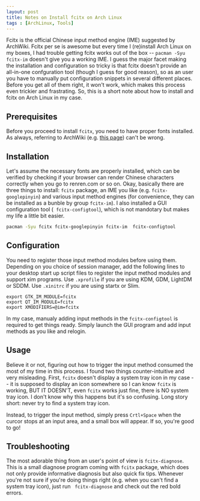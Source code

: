 ```yaml
---
layout: post
title: Notes on Install fcitx on Arch Linux
tags : [ArchLinux, Tools]
---
```


Fcitx is the official Chinese input method engine (IME) suggested by ArchWiki. Fcitx per se is awesome but every time I (re)install Arch Linux on my boxes, I had trouble getting fcitx works out of the box -- `pacman -Syu fcitx-im` doesn't give you a working IME. I guess the major facet making the installation and configuration so tricky is that fcitx doesn't provide an all-in-one confguration tool (though I guess for good reason), so as an user you have to manually put configuration snippets in several different places. Before you get all of them right, it won't work, which makes this process even trickier and frastrating. So, this is a short note about how to install and fcitx on Arch Linux in my case.

## Prerequisites

Before you proceed to install `fcitx`, you need to have proper fonts installed. As always, referring to ArchWiki (e.g. [this page](https://wiki.archlinux.org/index.php/Fonts#Chinese.2C_Japanese.2C_Korean.2C_Vietnamese)) can't be wrong.

## Installation

Let's assume the necessary fonts are properly installed, which can be verified by checking if your browser can render Chinese characters correctly when you go to renren.com or so on. Okay, basically there are three things to install: `fcitx` package, an IME you like (e.g. `fcitx-googlepinyin`) and various input method engines (for convenience, they can be installed as a bunble by  group `fcitx-im`). I also installed a GUI configuration tool (` fcitx-configtool`), which is not mandotary but makes my life a little bit easier.

```sh
pacman -Syu fcitx fcitx-googlepinyin fcitx-im  fcitx-configtool
```

## Configuration

You need to register those input method modules before using them. Depending on you choice of session manager, add the following lines to your desktop start up script files to register the input method modules and support xim programs. Use `.xprofile` if you are using KDM, GDM, LightDM or SDDM. Use `.xinitrc` if you are using startx or Slim.
 
 ```
 export GTK_IM_MODULE=fcitx
 export QT_IM_MODULE=fcitx
 export XMODIFIERS=@im=fcitx
 ```
 
In my case, manualy adding input methods in the `fcitx-configtool` is required to get things ready. Simply launch the GUI program and add input methods as you like and relogin.
 
 ## Usage
 
Believe it or not, figuring out how to trigger the input method consumed the most of my time in this process. I found two things counter-intuitive and very misleading. First, `fcitx` doesn't display a system tray icon in my case -- it is supposed to display an icon somewhere so I can know `fcitx` is working, BUT IT DOESN'T, even `fcitx` works just fine, there is NO system tray icon. I don't know why this happens but it's so confusing. Long story short: never try to find a system tray icon.

Instead, to trigger the input method, simply press `Crtl+Space` when the curcor stops at an input area, and a small box will appear. If so, you're good to go!

## Troubleshooting

The most adorable thing from an user's point of view is `fcitx-diagnose`. This is a small diagnose program coming with `fcitx` package, which does not only provide informative diagnosis but also quick fix tips. Whenever you're not sure if you're doing things right (e.g. when you can't find a system tray icon), just run ` fcitx-diagnose` and check out the red bold errors.







